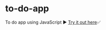 # to-do-app
 To do app using JavaScript ▶️
 <a href="https://itsozod.github.io/to-do-app/">Try it out here</a>✅
